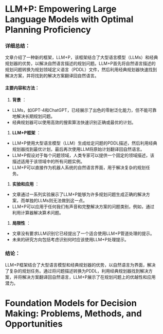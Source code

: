 # LLM+P: Empowering Large Language Models with Optimal Planning Proficiency

### 详细总结：

文章介绍了一种新的框架，LLM+P，该框架结合了大型语言模型（LLMs）和经典规划器的优势，以解决自然语言描述的规划问题。LLM+P首先将自然语言描述的规划问题转换为规划领域定义语言（PDDL）文件，然后利用经典规划器快速找到解决方案，并将找到的解决方案翻译回自然语言。

#### 主要内容和方法：

1. **背景** ：

* LLMs，如GPT-4和ChatGPT，已经展示了出色的零射泛化能力，但不能可靠地解决长期规划问题。
* 经典规划器可以使用高效的搜索算法快速识别正确或最优的计划。

1. **LLM+P框架** ：

* LLM+P使用大型语言模型（LLM）生成给定问题的PDDL描述，然后利用经典规划器找到最优计划，最后再次使用LLM将原始计划翻译回自然语言。
* LLM+P假设对于每个问题领域，人类专家可以提供一个固定的领域描述，该描述适用于该领域中的所有问题实例。
* LLM+P可以直接作为机器人系统的自然语言界面，用于解决复杂的规划任务。

1. **实验和应用** ：

* 文章通过一系列实验展示了LLM+P能够为许多规划问题生成正确的解决方案，而单独的LLMs则无法做到这一点。
* LLM+P可以应用于任何我们有声音和完整解决方案的问题类别，例如，通过利用计算器解决算术问题。

1. **局限性** ：

* 文章没有要求LLM识别它已经提出了一个适合使用LLM+P管道处理的提示。
* 未来的研究方向包括考虑识别何时应该使用LLM+P处理提示。

### 结论：

LLM+P框架结合了大型语言模型和经典规划器的优势，以自然语言为界面，解决了复杂的规划任务。通过将问题描述转换为PDDL，利用经典规划器找到解决方案，并将解决方案翻译回自然语言，LLM+P展示了在规划问题上的优越性和应用潜力。

# Foundation Models for Decision Making: Problems, Methods, and Opportunities
